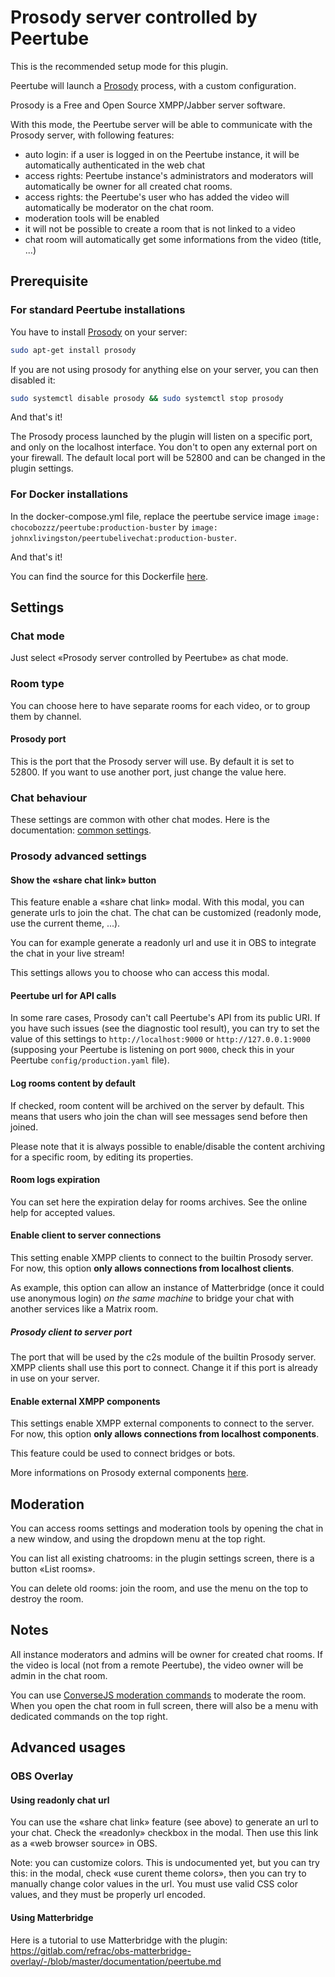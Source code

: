 # Prosody server controlled by Peertube

This is the recommended setup mode for this plugin.

Peertube will launch a [Prosody](https://prosody.im) process, with a custom configuration.

Prosody is a Free and Open Source XMPP/Jabber server software.

With this mode, the Peertube server will be able to communicate with the Prosody server, with following features:

- auto login: if a user is logged in on the Peertube instance, it will be automatically authenticated in the web chat
- access rights: Peertube instance's administrators and moderators will automatically be owner for all created chat rooms.
- access rights: the Peertube's user who has added the video will automatically be moderator on the chat room.
- moderation tools will be enabled
- it will not be possible to create a room that is not linked to a video
- chat room will automatically get some informations from the video (title, ...)

## Prerequisite

### For standard Peertube installations

You have to install [Prosody](https://prosody.im) on your server:

```bash
sudo apt-get install prosody
```

If you are not using prosody for anything else on your server, you can then disabled it:

```bash
sudo systemctl disable prosody && sudo systemctl stop prosody
```

And that's it!

The Prosody process launched by the plugin will listen on a specific port, and only on the localhost interface.
You don't to open any external port on your firewall.
The default local port will be 52800 and can be changed in the plugin settings.

### For Docker installations

In the docker-compose.yml file, replace the peertube service image
`image: chocobozzz/peertube:production-buster` by `image: johnxlivingston/peertubelivechat:production-buster`.

And that's it!

You can find the source for this Dockerfile [here](../docker/Dockerfile.buster).

## Settings

### Chat mode

Just select «Prosody server controlled by Peertube» as chat mode.

### Room type

You can choose here to have separate rooms for each video, or to group them by channel.

#### Prosody port

This is the port that the Prosody server will use. By default it is set to 52800. If you want to use another port, just change the value here.

### Chat behaviour

These settings are common with other chat modes.
Here is the documentation: [common settings](./common.md).

### Prosody advanced settings

#### Show the «share chat link» button

This feature enable a «share chat link» modal. With this modal, you can generate urls to join the chat.
The chat can be customized (readonly mode, use the current theme, ...).

You can for example generate a readonly url and use it in OBS to integrate the chat in your live stream!

This settings allows you to choose who can access this modal.

#### Peertube url for API calls

In some rare cases, Prosody can't call Peertube's API from its public URI.
If you have such issues (see the diagnostic tool result), you can try to set the value
of this settings to `http://localhost:9000` or `http://127.0.0.1:9000`
(supposing your Peertube is listening on port `9000`, check this in your Peertube `config/production.yaml` file).

#### Log rooms content by default

If checked, room content will be archived on the server by default.
This means that users who join the chan will see messages send before then joined.

Please note that it is always possible to enable/disable the content archiving for a specific room,
by editing its properties.

#### Room logs expiration

You can set here the expiration delay for rooms archives.
See the online help for accepted values.

#### Enable client to server connections

This setting enable XMPP clients to connect to the builtin Prosody server.
For now, this option **only allows connections from localhost clients**.

As example, this option can allow an instance of Matterbridge (once it could use anonymous login) *on the same machine* to bridge your chat with another services like a Matrix room.

##### Prosody client to server port

The port that will be used by the c2s module of the builtin Prosody server.
XMPP clients shall use this port to connect.
Change it if this port is already in use on your server.

#### Enable external XMPP components

This settings enable XMPP external components to connect to the server.
For now, this option **only allows connections from localhost components**.

This feature could be used to connect bridges or bots.

More informations on Prosody external components [here](https://prosody.im/doc/components).

## Moderation

You can access rooms settings and moderation tools by opening the chat in a new window,
and using the dropdown menu at the top right.

You can list all existing chatrooms: in the plugin settings screen, there is a button «List rooms».

You can delete old rooms: join the room, and use the menu on the top to destroy the room.

## Notes

All instance moderators and admins will be owner for created chat rooms.
If the video is local (not from a remote Peertube), the video owner will be admin in the chat room.

You can use [ConverseJS moderation commands](https://conversejs.org/docs/html/features.html#moderating-chatrooms) to moderate the room.
When you open the chat room in full screen, there will also be a menu with dedicated commands on the top right.

## Advanced usages

### OBS Overlay

#### Using readonly chat url

You can use the «share chat link» feature (see above) to generate an url to your chat.
Check the «readonly» checkbox in the modal.
Then use this link as a «web browser source» in OBS.

Note: you can customize colors. This is undocumented yet, but you can try this:
in the modal, check «use curent theme colors», then you can try to manually change color values in the url.
You must use valid CSS color values, and they must be properly url encoded.

#### Using Matterbridge

Here is a tutorial to use Matterbridge with the plugin: <https://gitlab.com/refrac/obs-matterbridge-overlay/-/blob/master/documentation/peertube.md>
